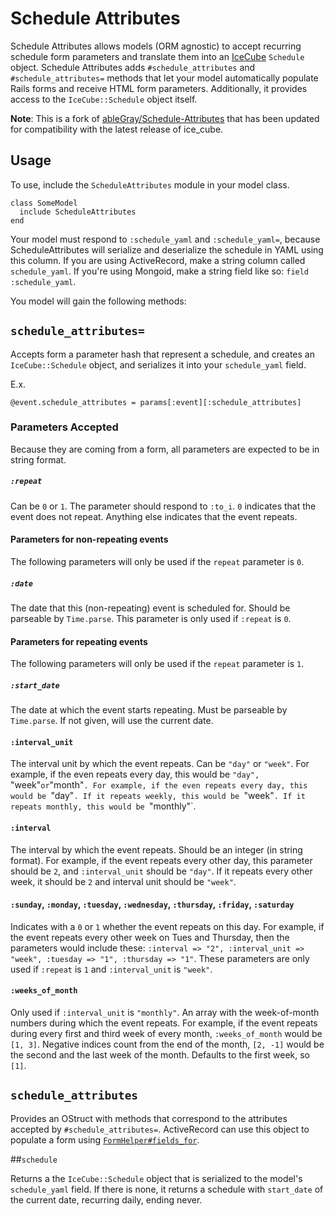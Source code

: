 # Schedule Attributes

Schedule Attributes allows models (ORM agnostic) to accept recurring schedule form parameters and translate them into an [IceCube](https://github.com/seejohnrun/ice_cube/) `Schedule` object. Schedule Attributes adds `#schedule_attributes` and `#schedule_attributes=` methods that let your model automatically populate Rails forms and receive HTML form parameters. Additionally, it provides access to the `IceCube::Schedule` object itself.

**Note**: This is a fork of [ableGray/Schedule-Attributes](https://github.com/ableGray/Schedule-Attributes) that has been updated for compatibility with the latest release of ice_cube.

## Usage

To use, include the `ScheduleAttributes` module in your model class.

    class SomeModel
      include ScheduleAttributes
    end

Your model must respond to `:schedule_yaml` and `:schedule_yaml=`, because ScheduleAttributes will serialize and deserialize the schedule in YAML using this column.  If you are using ActiveRecord, make a string column called `schedule_yaml`. If you're using Mongoid, make a string field like so: `field :schedule_yaml`.

You model will gain the following methods:

## `schedule_attributes=`

Accepts form a parameter hash that represent a schedule, and creates an `IceCube::Schedule` object, and serializes it into your `schedule_yaml` field.

E.x.

    @event.schedule_attributes = params[:event][:schedule_attributes]

### Parameters Accepted

Because they are coming from a form, all parameters are expected to be in string format.

##### `:repeat`

Can be `0` or `1`. The parameter should respond to `:to_i`. `0` indicates that the event does not repeat. Anything else indicates that the event repeats.

#### Parameters for non-repeating events

The following parameters will only be used if the `repeat` parameter is `0`.

##### `:date`

The date that this (non-repeating) event is scheduled for. Should be parseable by `Time.parse`. This parameter is only used if `:repeat` is `0`.

#### Parameters for repeating events

The following parameters will only be used if the `repeat` parameter is `1`.

##### `:start_date`

The date at which the event starts repeating. Must be parseable by `Time.parse`. If not given, will use the current date.

#### `:interval_unit`

The interval unit by which the event repeats. Can be `"day"` or `"week"`. For example, if the even repeats every day, this would be `"day", `"week"` or `"month"`. For example, if the even repeats every day, this would be `"day"`. If it repeats weekly, this would be `"week"`. If it repeats monthly, this would be `"monthly"`.

#### `:interval`

The interval by which the event repeats. Should be an integer (in string format). For example, if the event repeats every other day, this parameter should be `2`, and `:interval_unit` should be `"day"`. If it repeats every other week, it should be `2` and interval unit should be `"week"`.

#### `:sunday`, `:monday`, `:tuesday`, `:wednesday`, `:thursday`, `:friday`, `:saturday`

Indicates with a `0` or `1` whether the event repeats on this day. For example, if the event repeats every other week on Tues and Thursday, then the parameters would include these: `:interval => "2", :interval_unit => "week", :tuesday => "1", :thursday => "1"`. These parameters are only used if `:repeat` is `1` and `:interval_unit` is `"week"`.

#### `:weeks_of_month`

Only used if `:interval_unit` is `"monthly"`. An array with the week-of-month numbers during which the event repeats. For example, if the event repeats during every first and third week of every month, `:weeks_of_month` would be `[1, 3]`. Negative indices count from the end of the month, `[2, -1]` would be the second and the last week of the month. Defaults to the first week, so `[1]`.

## `schedule_attributes`

Provides an OStruct with methods that correspond to the attributes accepted by `#schedule_attributes=`. ActiveRecord can use this object to populate a form using [`FormHelper#fields_for`](http://apidock.com/rails/ActionView/Helpers/FormHelper/fields_for).

##`schedule`

Returns a the `IceCube::Schedule` object that is serialized to the model's `schedule_yaml` field. If there is none, it returns a schedule with `start_date` of the current date, recurring daily, ending never.
